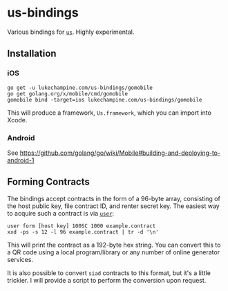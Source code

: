 us-bindings
===========

Various bindings for [`us`](https://github.com/lukechampine/us). Highly experimental.

## Installation

### iOS

```
go get -u lukechampine.com/us-bindings/gomobile
go get golang.org/x/mobile/cmd/gomobile
gomobile bind -target=ios lukechampine.com/us-bindings/gomobile
```

This will produce a framework, `Us.framework`, which you can import into Xcode.

### Android

See https://github.com/golang/go/wiki/Mobile#building-and-deploying-to-android-1


## Forming Contracts

The bindings accept contracts in the form of a 96-byte array, consisting of the
host public key, file contract ID, and renter secret key. The easiest way to
acquire such a contract is via [`user`](https://github.com/lukechampine/user):

```
user form [host key] 100SC 1000 example.contract
xxd -ps -s 12 -l 96 example.contract | tr -d '\n'
```

This will print the contract as a 192-byte hex string. You can convert this to a
QR code using a local program/library or any number of online generator
services.

It is also possible to convert `siad` contracts to this format, but it's a
little trickier. I will provide a script to perform the conversion upon request.

